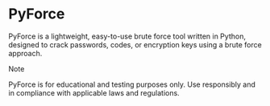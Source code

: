 # PyForce
PyForce is a lightweight, easy-to-use brute force tool written in Python, designed to crack passwords, codes, or encryption keys using a brute force approach.

> [!NOTE]
PyForce is for educational and testing purposes only. Use responsibly and in compliance with applicable laws and regulations.
